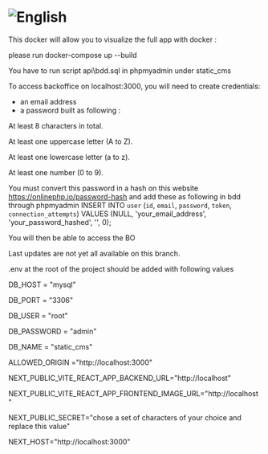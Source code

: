 # ![English](https://flagcdn.com/40x30/gb.png)

This docker will allow you to visualize the full app with docker :

please run docker-compose up --build

You have to run script api\bdd.sql in phpmyadmin under static_cms

To access backoffice on localhost:3000, you will need to create credentials:

- an email address
- a password built as following :

At least 8 characters in total.

At least one uppercase letter (A to Z).

At least one lowercase letter (a to z).

At least one number (0 to 9).

You must convert this password in a hash on this website https://onlinephp.io/password-hash and add these as following in bdd through phpmyadmin
INSERT INTO `user` (`id`, `email`, `password`, `token`, `connection_attempts`) VALUES (NULL, 'your_email_address', 'your_password_hashed', '', 0);

You will then be able to access the BO

Last updates are not yet all available on this branch.

.env at the root of the project should be added with following values

DB_HOST = "mysql"

DB_PORT = "3306"

DB_USER = "root"

DB_PASSWORD = "admin"

DB_NAME = "static_cms"

ALLOWED_ORIGIN ="http://localhost:3000"

NEXT_PUBLIC_VITE_REACT_APP_BACKEND_URL="http://localhost"

NEXT_PUBLIC_VITE_REACT_APP_FRONTEND_IMAGE_URL="http://localhost"

NEXT_PUBLIC_SECRET="chose a set of characters of your choice and replace this value"

NEXT_HOST="http://localhost:3000"
